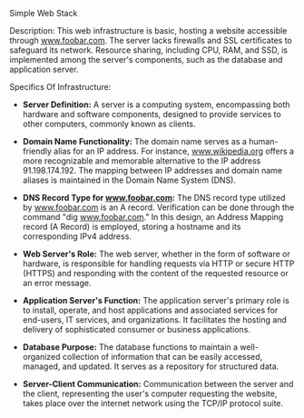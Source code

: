 Simple Web Stack

Description:
This web infrastructure is basic, hosting a website accessible through www.foobar.com. 
The server lacks firewalls and SSL certificates to safeguard its network. Resource sharing, including CPU,
RAM, and SSD, is implemented among the server's components, such as the database and application server.

Specifics Of Infrastructure:

- **Server Definition:**
  A server is a computing system, encompassing both hardware and software components,
  designed to provide services to other computers, commonly known as clients.

- **Domain Name Functionality:**
  The domain name serves as a human-friendly alias for an IP address. For instance,
  www.wikipedia.org offers a more recognizable and memorable alternative to the IP address 91.198.174.192.
  The mapping between IP addresses and domain name aliases is maintained in the Domain Name System (DNS).

- **DNS Record Type for www.foobar.com:**
  The DNS record type utilized by www.foobar.com is an A record. Verification can be done through the command
   "dig www.foobar.com." In this design, an Address Mapping record (A Record) is employed, storing a hostname
  and its corresponding IPv4 address.

- **Web Server's Role:**
  The web server, whether in the form of software or hardware, is responsible for handling requests via HTTP
  or secure HTTP (HTTPS) and responding with the content of the requested resource or an error message.

- **Application Server's Function:**
  The application server's primary role is to install, operate, and host applications and associated services
  for end-users, IT services, and organizations. It facilitates the hosting and delivery of sophisticated consumer
  or business applications.

- **Database Purpose:**
  The database functions to maintain a well-organized collection of information that can be easily accessed, managed,
  and updated. It serves as a repository for structured data.

- **Server-Client Communication:**
  Communication between the server and the client, representing the user's computer requesting the website, takes
  place over the internet network using the TCP/IP protocol suite.
